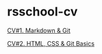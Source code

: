 # rsschool-cv

[CV#1. Markdown & Git](https://cerbeer.github.io/rsschool-cv/cv)

[CV#2. HTML, CSS & Git Basics](https://cerbeer.github.io/rsschool-cv/)
